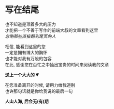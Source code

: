 # 写在结尾

也不知道是顶着多大的压力  
才能把一个不善于写作的前端大叔的文章看到这里  
*忽略那些直接翻到尾页的人*

相信, 能看到这里的您  
一定是拥有博大的胸怀  
也才能对我有万般的包容  
在此, 感谢您在百忙之中抽出宝贵的时间来阅读我的文章

**送上一个大大的 💗**

在您准备离开的时候, 请用力给我道别  
也许那句话就是你给我说的最后一句  

**人山人海, 后会无(有)期**

